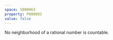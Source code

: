 ```yaml
---
space: S000063
property: P000093
value: false
---
```


No neighburhood of a rational number is countable.
